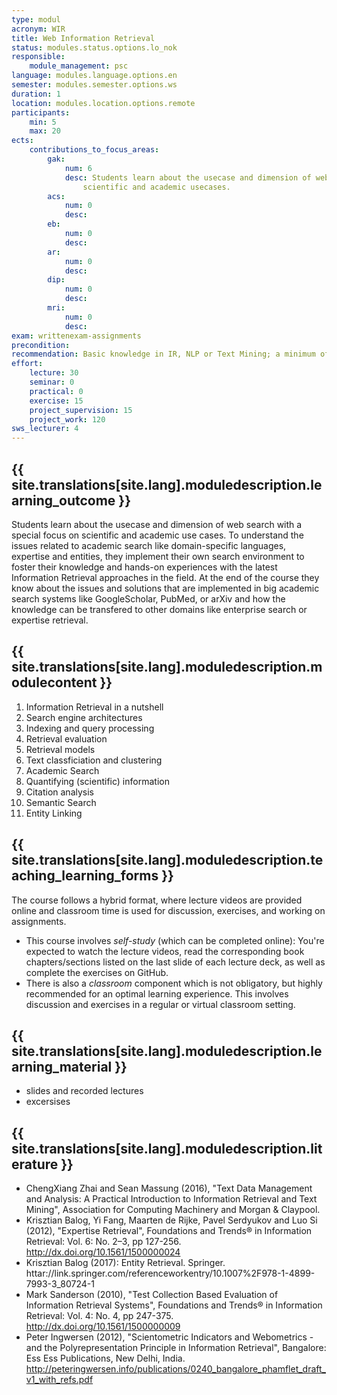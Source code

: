 ```yaml
---
type: modul
acronym: WIR
title: Web Information Retrieval
status: modules.status.options.lo_nok
responsible: 
    module_management: psc
language: modules.language.options.en
semester: modules.semester.options.ws
duration: 1
location: modules.location.options.remote
participants: 
    min: 5
    max: 20
ects: 
    contributions_to_focus_areas:
        gak: 
            num: 6
            desc: Students learn about the usecase and dimension of web search with a special focus on 
                scientific and academic usecases. 
        acs: 
            num: 0
            desc:
        eb: 
            num: 0
            desc:
        ar: 
            num: 0
            desc:
        dip: 
            num: 0
            desc:
        mri: 
            num: 0
            desc:
exam: writtenexam-assignments
precondition: 
recommendation: Basic knowledge in IR, NLP or Text Mining; a minimum of Python and a bit of statistics
effort:
    lecture: 30
    seminar: 0
    practical: 0
    exercise: 15
    project_supervision: 15
    project_work: 120
sws_lecturer: 4  
---
```




## {{ site.translations[site.lang].moduledescription.learning_outcome }}
<!-- Learning Outcome -->

Students learn about the usecase and dimension of web search with a special focus on scientific and academic use
 cases. To understand the issues related to academic search like domain-specific languages, expertise and entities, they implement their own search environment to foster their knowledge and hands-on experiences with the latest Information Retrieval approaches in the field. At the end of the course they know about the issues and solutions that are implemented in big academic search systems like GoogleScholar, PubMed, or arXiv and how the knowledge can be transfered to other domains like enterprise search or expertise retrieval. 
  
## {{ site.translations[site.lang].moduledescription.modulecontent }}
<!-- Modulinhalt -->

1. Information Retrieval in a nutshell 
2. Search engine architectures
3. Indexing and query processing
4. Retrieval evaluation
5. Retrieval models
6. Text classficiation and clustering
7. Academic Search
8. Quantifying (scientific) information
9. Citation analysis
10. Semantic Search
11. Entity Linking

## {{ site.translations[site.lang].moduledescription.teaching_learning_forms }}
<!-- Lehr- und Lernformen -->

The course follows a hybrid format, where lecture videos are provided online and classroom time is used for discussion, exercises, and working on assignments.

- This course involves *self-study* (which can be completed online): You're expected to watch the lecture videos, read the corresponding book chapters/sections listed on the last slide of each lecture deck, as well as complete the exercises on GitHub.
- There is also a *classroom* component which is not obligatory, but highly recommended for an optimal learning experience. This involves discussion and exercises in a regular or virtual classroom setting.

## {{ site.translations[site.lang].moduledescription.learning_material }}
<!-- Zur Verfügung gestelltes Lehrmaterial -->

- slides and recorded lectures
- excersises

## {{ site.translations[site.lang].moduledescription.literature }}
<!-- Weiterführende Literatur -->

- ChengXiang Zhai and Sean Massung (2016), "Text Data Management and Analysis: A Practical Introduction to Information Retrieval and Text Mining", Association for Computing Machinery and Morgan & Claypool.
- Krisztian Balog, Yi Fang, Maarten de Rijke, Pavel Serdyukov and Luo Si (2012), "Expertise Retrieval", Foundations and Trends® in Information Retrieval: Vol. 6: No. 2–3, pp 127-256. http://dx.doi.org/10.1561/1500000024
- Krisztian Balog (2017): Entity Retrieval. Springer. httar://link.springer.com/referenceworkentry/10.1007%2F978-1-4899-7993-3_80724-1
- Mark Sanderson (2010), "Test Collection Based Evaluation of Information Retrieval Systems", Foundations and Trends® in Information Retrieval: Vol. 4: No. 4, pp 247-375. http://dx.doi.org/10.1561/1500000009
- Peter Ingwersen (2012), "Scientometric Indicators and Webometrics - and the Polyrepresentation Principle in Information Retrieval", Bangalore: Ess Ess Publications, New Delhi, India. http://peteringwersen.info/publications/0240_bangalore_phamflet_draft_v1_with_refs.pdf
